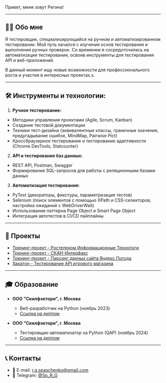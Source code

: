 Привет, меня зовут Регина!

---

## 🧑‍💻 Обо мне

Я тестировщик, специализирующийся на ручном и автоматизированном тестировании. Мой путь начался с изучения основ тестирования и выполнения ручных проверок. Со временем я сосредоточилась на автоматизации тестирования, освоив инструменты для тестирования API и веб-приложений.



В данный момент ищу новые возможности для профессионального роста и участия в интересных проектах.х.

---

## 🛠 Инструменты и технологии:

1. **Ручное тестирование:**

- Методики управления проектами (Agile, Scrum, Kanban)
- Создание тестовой документации
- Техники тест-дизайна (эквивалентные классы, граничные значения, предугадывание ошибок, MindMap, Pairwise Pict)
- Кроссбраузерное тестирование и тестирование адаптивности (Chrome DevTools, Statcounter)

2. **API и тестирование баз данных:**

- REST API, Postman, Swagger
- Формирование SQL-запросов для работы с реляционными базами данных

3. **Автоматизация тестирования:**

- PyTest (декораторы, фикстуры, параметризация тестов)
- Selenium (поиск элементов с помощью XPath и CSS-селекторов, настройка ожиданий с WebDriverWait)
- Использование паттерна Page Object и Smart Page Object
- Интеграция автотестов в CI/CD пайплайны

---

## 🚀 Проекты

- [Тренинг-проект - Ростелеком Информационные Технологи](https://github.com/SpaRegina/Rostelecom.git)
- [Тренинг-проект - СКАН-Интерфакс](https://github.com/SpaRegina/Scan_interfax.git)
- [Тренинг-проект - Парсинг данных сайта Яндекс.Погода](https://github.com/SpaRegina/Yandex.Weather-website-data-parser.git)
- [Хакатон - Тестирование API игрового магазина](https://github.com/SpaRegina/Bug_Hunters.git)

---

## 🎓 Образование

- **ООО "Скилфэктори", г. Москва**

  - Веб-разработчик на Python (ноябрь 2023)
  - [Ссылка на диплом](https://drive.google.com/file/d/1-1cpZwiatxHbslT7GbPrwXMA18kKhTox/view?usp=sharing)

- **ООО "Скилфэктори", г. Москва**

  - Тестировщик-автоматизатор на Python (QAP) (ноябрь 2024)
  - [Ссылка на диплом](https://drive.google.com/file/d/1pZO5YZrPgXLjRE6ZMou3V4YQ_pc64R0T/view?usp=sharing)

---

## 📞 Контакты

- 📧 E-mail: [r.g.spaschenko@gmail.com](mailto\:r.g.spaschenko@gmail.com)
- 📱 Telegram: [@Sp\_R\_G](https://t.me/Sp_R_G)

